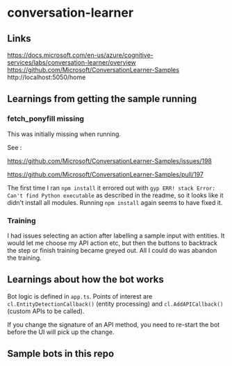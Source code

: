 # conversation-learner
## Links
https://docs.microsoft.com/en-us/azure/cognitive-services/labs/conversation-learner/overview
https://github.com/Microsoft/ConversationLearner-Samples
http://localhost:5050/home


## Learnings from getting the sample running
### fetch_ponyfill missing
This was initially missing when running. 

See :

https://github.com/Microsoft/ConversationLearner-Samples/issues/198

https://github.com/Microsoft/ConversationLearner-Samples/pull/197

The first time I ran ```npm install``` it errored out with ```gyp ERR! stack Error: Can't find Python executable``` as described in the readme, so it looks like it didn't install all modules. Running ```npm install``` again seems to have fixed it.

### Training
I had issues selecting an action after labelling a sample input with entities. It would let me choose my API action etc, but then the buttons to backtrack the step or finish training became greyed out. All I could do was abandon the training.

## Learnings about how the bot works
Bot logic is defined in ```app.ts```. Points of interest are ```cl.EntityDetectionCallback()``` (entity processing) and ```cl.AddAPICallback()``` (custom APIs to be called).

If you change the signature of an API method, you need to re-start the bot before the UI will pick up the change.



## Sample bots in this repo
### 


